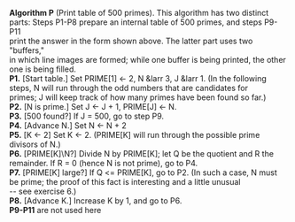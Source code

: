 **Algorithm P** (Print table of 500 primes). This algorithm has two distinct  
parts: Steps P1-P8 prepare an internal table of 500 primes, and steps P9-P11  
print the answer in the form shown above. The latter part uses two "buffers,"  
in which line images are formed; while one buffer is being printed, the other  
one is being filled.  
 **P1.** [Start table.] Set PRIME[1] &larr; 2, N &larr 3, J &larr 1. (In the following  
     steps, N will run through the odd numbers that are candidates for  
     primes; J will keep track of how many primes have been found so far.)  
 **P2.** [N is prime.] Set J <- J + 1, PRIME[J] <- N.  
 **P3.** [500 found?] If J = 500, go to step P9.  
 **P4.** [Advance N.] Set N <- N + 2  
 **P5.** [K <- 2] Set K <- 2. (PRIME[K] will run through the possible prime  
     divisors of N.)  
 **P6.** [PRIME[K]\N?] Divide N by PRIME[K]; let Q be the quotient and R the  
     remainder. If R = 0 (hence N is not prime), go to P4.  
 **P7.** [PRIME[K] large?] If Q <= PRIME[K], go to P2. (In such a case, N must  
     be prime; the proof of this fact is interesting and a little unusual  
     -- see exercise 6.)  
 **P8.** [Advance K.] Increase K by 1, and go to P6.  
 **P9-P11** are not used here  
